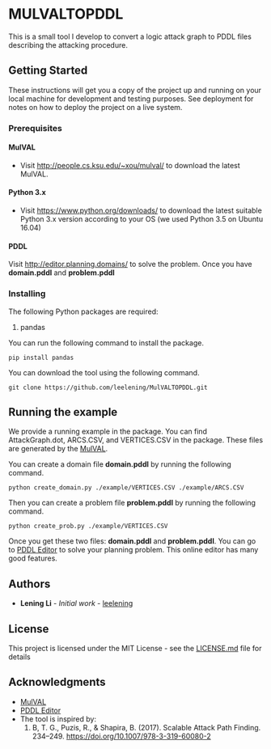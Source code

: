 # MULVALTOPDDL

This is a small tool I develop to convert a logic attack graph to PDDL files describing the attacking procedure.

## Getting Started

These instructions will get you a copy of the project up and running on your local machine for development and testing purposes. See deployment for notes on how to deploy the project on a live system.

### Prerequisites

#### MulVAL
* Visit http://people.cs.ksu.edu/~xou/mulval/ to download the latest MulVAL.

#### Python 3.x

* Visit https://www.python.org/downloads/ to download the latest suitable Python 3.x version according to your OS (we used Python 3.5 on Ubuntu 16.04)

#### PDDL
Visit http://editor.planning.domains/ to solve the problem. Once you have **domain.pddl** and **problem.pddl**

### Installing

The following Python packages are required:

1. pandas
   
You can run the following command to install the package.
```
pip install pandas
```

You can download the tool using the following command. 

```
git clone https://github.com/leelening/MulVALTOPDDL.git
```

## Running the example

We provide a running example in the package. You can find AttackGraph.dot, ARCS.CSV, and VERTICES.CSV in the package. These files are generated by the [MulVAL](http://people.cs.ksu.edu/~xou/mulval/).

You can create a domain file **domain.pddl** by running the following command.
```
python create_domain.py ./example/VERTICES.CSV ./example/ARCS.CSV
```

Then you can create a problem file **problem.pddl** by running the following command.
```
python create_prob.py ./example/VERTICES.CSV
```

Once you get these two files: **domain.pddl** and **problem.pddl**. You can go to [PDDL Editor](http://editor.planning.domains/) to solve your planning problem. This online editor has many good features.

## Authors

* **Lening Li** - *Initial work* - [leelening](https://github.com/leelening)

## License

This project is licensed under the MIT License - see the [LICENSE.md](LICENSE.md) file for details

## Acknowledgments

* [MulVAL](http://people.cs.ksu.edu/~xou/mulval/)
* [PDDL Editor](http://editor.planning.domains/)
* The tool is inspired by:
  1. B, T. G., Puzis, R., & Shapira, B. (2017). Scalable Attack Path Finding. 234–249. https://doi.org/10.1007/978-3-319-60080-2




